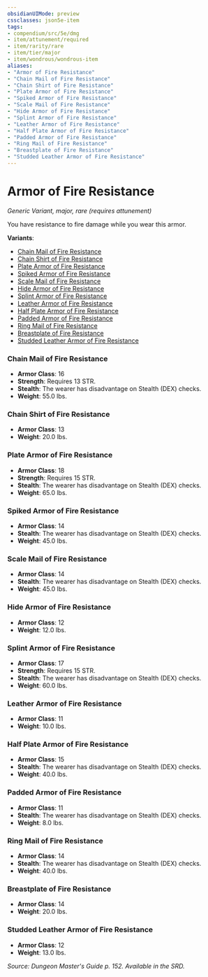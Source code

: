 ```yaml
---
obsidianUIMode: preview
cssclasses: json5e-item
tags:
- compendium/src/5e/dmg
- item/attunement/required
- item/rarity/rare
- item/tier/major
- item/wondrous/wondrous-item
aliases: 
- "Armor of Fire Resistance"
- "Chain Mail of Fire Resistance"
- "Chain Shirt of Fire Resistance"
- "Plate Armor of Fire Resistance"
- "Spiked Armor of Fire Resistance"
- "Scale Mail of Fire Resistance"
- "Hide Armor of Fire Resistance"
- "Splint Armor of Fire Resistance"
- "Leather Armor of Fire Resistance"
- "Half Plate Armor of Fire Resistance"
- "Padded Armor of Fire Resistance"
- "Ring Mail of Fire Resistance"
- "Breastplate of Fire Resistance"
- "Studded Leather Armor of Fire Resistance"
---
```

# Armor of Fire Resistance
*Generic Variant, major, rare (requires attunement)*  


You have resistance to fire damage while you wear this armor.

**Variants**:
- [Chain Mail of Fire Resistance](#Chain%20Mail%20of%20Fire%20Resistance)
- [Chain Shirt of Fire Resistance](#Chain%20Shirt%20of%20Fire%20Resistance)
- [Plate Armor of Fire Resistance](#Plate%20Armor%20of%20Fire%20Resistance)
- [Spiked Armor of Fire Resistance](#Spiked%20Armor%20of%20Fire%20Resistance)
- [Scale Mail of Fire Resistance](#Scale%20Mail%20of%20Fire%20Resistance)
- [Hide Armor of Fire Resistance](#Hide%20Armor%20of%20Fire%20Resistance)
- [Splint Armor of Fire Resistance](#Splint%20Armor%20of%20Fire%20Resistance)
- [Leather Armor of Fire Resistance](#Leather%20Armor%20of%20Fire%20Resistance)
- [Half Plate Armor of Fire Resistance](#Half%20Plate%20Armor%20of%20Fire%20Resistance)
- [Padded Armor of Fire Resistance](#Padded%20Armor%20of%20Fire%20Resistance)
- [Ring Mail of Fire Resistance](#Ring%20Mail%20of%20Fire%20Resistance)
- [Breastplate of Fire Resistance](#Breastplate%20of%20Fire%20Resistance)
- [Studded Leather Armor of Fire Resistance](#Studded%20Leather%20Armor%20of%20Fire%20Resistance)

### Chain Mail of Fire Resistance

- **Armor Class**: 16
- **Strength**: Requires 13 STR.
- **Stealth**: The wearer has disadvantage on Stealth (DEX) checks.
- **Weight**: 55.0 lbs.

### Chain Shirt of Fire Resistance

- **Armor Class**: 13
- **Weight**: 20.0 lbs.

### Plate Armor of Fire Resistance

- **Armor Class**: 18
- **Strength**: Requires 15 STR.
- **Stealth**: The wearer has disadvantage on Stealth (DEX) checks.
- **Weight**: 65.0 lbs.

### Spiked Armor of Fire Resistance

- **Armor Class**: 14
- **Stealth**: The wearer has disadvantage on Stealth (DEX) checks.
- **Weight**: 45.0 lbs.

### Scale Mail of Fire Resistance

- **Armor Class**: 14
- **Stealth**: The wearer has disadvantage on Stealth (DEX) checks.
- **Weight**: 45.0 lbs.

### Hide Armor of Fire Resistance

- **Armor Class**: 12
- **Weight**: 12.0 lbs.

### Splint Armor of Fire Resistance

- **Armor Class**: 17
- **Strength**: Requires 15 STR.
- **Stealth**: The wearer has disadvantage on Stealth (DEX) checks.
- **Weight**: 60.0 lbs.

### Leather Armor of Fire Resistance

- **Armor Class**: 11
- **Weight**: 10.0 lbs.

### Half Plate Armor of Fire Resistance

- **Armor Class**: 15
- **Stealth**: The wearer has disadvantage on Stealth (DEX) checks.
- **Weight**: 40.0 lbs.

### Padded Armor of Fire Resistance

- **Armor Class**: 11
- **Stealth**: The wearer has disadvantage on Stealth (DEX) checks.
- **Weight**: 8.0 lbs.

### Ring Mail of Fire Resistance

- **Armor Class**: 14
- **Stealth**: The wearer has disadvantage on Stealth (DEX) checks.
- **Weight**: 40.0 lbs.

### Breastplate of Fire Resistance

- **Armor Class**: 14
- **Weight**: 20.0 lbs.

### Studded Leather Armor of Fire Resistance

- **Armor Class**: 12
- **Weight**: 13.0 lbs.


*Source: Dungeon Master's Guide p. 152. Available in the SRD.*